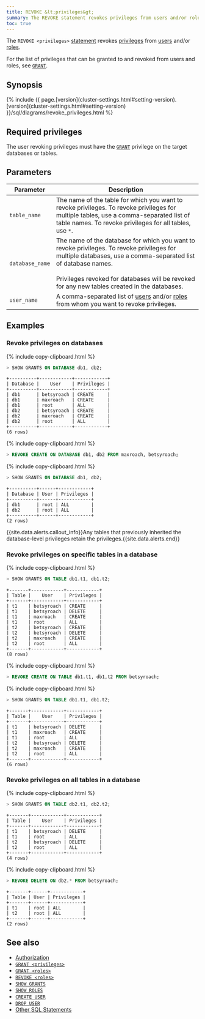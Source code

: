 ```yaml
---
title: REVOKE &lt;privileges&gt;
summary: The REVOKE statement revokes privileges from users and/or roles.
toc: true
---
```


The `REVOKE <privileges>` [statement](sql-statements.html) revokes [privileges](authorization.html#assign-privileges) from [users](create-and-manage-users.html) and/or [roles](authorization.html#create-and-manage-roles).

For the list of privileges that can be granted to and revoked from users and roles, see [`GRANT`](grant.html).


## Synopsis

<div>
  {% include {{ page.[version](cluster-settings.html#setting-version).[version](cluster-settings.html#setting-version) }}/sql/diagrams/revoke_privileges.html %}
</div>

## Required privileges

The user revoking privileges must have the [`GRANT`](grant.html) privilege on the target databases or tables.

## Parameters

Parameter | Description
----------|------------
`table_name` | The name of the table for which you want to revoke privileges. To revoke privileges for multiple tables, use a comma-separated list of table names. To revoke privileges for all tables, use `*`.
`database_name` | The name of the database for which you want to revoke privileges. To revoke privileges for multiple databases, use a comma-separated list of database names.<br><br>Privileges revoked for databases will be revoked for any new tables created in the databases.
`user_name` | A comma-separated list of [users](create-and-manage-users.html) and/or [roles](authorization.html#create-and-manage-roles) from whom you want to revoke privileges.


## Examples

### Revoke privileges on databases

{% include copy-clipboard.html %}
~~~ sql
> SHOW GRANTS ON DATABASE db1, db2;
~~~

~~~
+----------+------------+------------+
| Database |    User    | Privileges |
+----------+------------+------------+
| db1      | betsyroach | CREATE     |
| db1      | maxroach   | CREATE     |
| db1      | root       | ALL        |
| db2      | betsyroach | CREATE     |
| db2      | maxroach   | CREATE     |
| db2      | root       | ALL        |
+----------+------------+------------+
(6 rows)
~~~

{% include copy-clipboard.html %}
~~~ sql
> REVOKE CREATE ON DATABASE db1, db2 FROM maxroach, betsyroach;
~~~

{% include copy-clipboard.html %}
~~~ sql
> SHOW GRANTS ON DATABASE db1, db2;
~~~

~~~
+----------+------+------------+
| Database | User | Privileges |
+----------+------+------------+
| db1      | root | ALL        |
| db2      | root | ALL        |
+----------+------+------------+
(2 rows)
~~~

{{site.data.alerts.callout_info}}Any tables that previously inherited the database-level privileges retain the privileges.{{site.data.alerts.end}}

### Revoke privileges on specific tables in a database

{% include copy-clipboard.html %}
~~~ sql
> SHOW GRANTS ON TABLE db1.t1, db1.t2;
~~~

~~~
+-------+------------+------------+
| Table |    User    | Privileges |
+-------+------------+------------+
| t1    | betsyroach | CREATE     |
| t1    | betsyroach | DELETE     |
| t1    | maxroach   | CREATE     |
| t1    | root       | ALL        |
| t2    | betsyroach | CREATE     |
| t2    | betsyroach | DELETE     |
| t2    | maxroach   | CREATE     |
| t2    | root       | ALL        |
+-------+------------+------------+
(8 rows)
~~~

{% include copy-clipboard.html %}
~~~ sql
> REVOKE CREATE ON TABLE db1.t1, db1,t2 FROM betsyroach;
~~~

{% include copy-clipboard.html %}
~~~ sql
> SHOW GRANTS ON TABLE db1.t1, db1.t2;
~~~

~~~
+-------+------------+------------+
| Table |    User    | Privileges |
+-------+------------+------------+
| t1    | betsyroach | DELETE     |
| t1    | maxroach   | CREATE     |
| t1    | root       | ALL        |
| t2    | betsyroach | DELETE     |
| t2    | maxroach   | CREATE     |
| t2    | root       | ALL        |
+-------+------------+------------+
(6 rows)
~~~

### Revoke privileges on all tables in a database

{% include copy-clipboard.html %}
~~~ sql
> SHOW GRANTS ON TABLE db2.t1, db2.t2;
~~~

~~~
+-------+------------+------------+
| Table |    User    | Privileges |
+-------+------------+------------+
| t1    | betsyroach | DELETE     |
| t1    | root       | ALL        |
| t2    | betsyroach | DELETE     |
| t2    | root       | ALL        |
+-------+------------+------------+
(4 rows)
~~~

{% include copy-clipboard.html %}
~~~ sql
> REVOKE DELETE ON db2.* FROM betsyroach;
~~~

~~~
+-------+------+------------+
| Table | User | Privileges |
+-------+------+------------+
| t1    | root | ALL        |
| t2    | root | ALL        |
+-------+------+------------+
(2 rows)
~~~

## See also

- [Authorization](authorization.html)
- [`GRANT <privileges>`](grant.html)
- [`GRANT <roles>`](grant-roles.html)
- [`REVOKE <roles>`](revoke-roles.html)
- [`SHOW GRANTS`](show-grants.html)
- [`SHOW ROLES`](show-roles.html)
- [`CREATE USER`](create-user.html)
- [`DROP USER`](drop-user.html)
- [Other SQL Statements](sql-statements.html)
